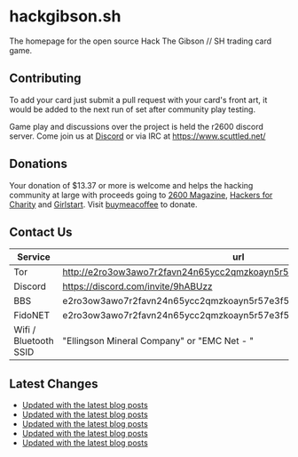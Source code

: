 # hackgibson.sh
The homepage for the open source Hack The Gibson // SH trading card game.


## Contributing

To add your card just submit a pull request with your card's front art, it would be added to the next run of set after community play testing.

Game play and discussions over the project is held the r2600 discord server. Come join us at [Discord](https://discord.com/invite/9hABUzz) or via IRC at https://www.scuttled.net/


## Donations

Your donation of $13.37 or more is welcome and helps the hacking community at large with proceeds going to [2600 Magazine](https://2600.com/), [Hackers for Charity](https://hackersforcharity.org) and [Girlstart](https://girlstart.org).  Visit [buymeacoffee](https://www.buymeacoffee.com/hackgibson.sh) to donate.


## Contact Us

Service | url
-|-
Tor | http://e2ro3ow3awo7r2favn24n65ycc2qmzkoayn5r57e3f56nvjwdcgg32ad.onion
Discord | https://discord.com/invite/9hABUzz
BBS | e2ro3ow3awo7r2favn24n65ycc2qmzkoayn5r57e3f56nvjwdcgg32ad.onion:23
FidoNET | e2ro3ow3awo7r2favn24n65ycc2qmzkoayn5r57e3f56nvjwdcgg32ad.onion:24554
Wifi / Bluetooth SSID | "Ellingson Mineral Company" or "EMC Net - <fidonet address>"

## Latest Changes
<!-- BLOG-POST-LIST:START -->
- [Updated with the latest blog posts](https://github.com/DFW2600/hackgibson.sh/commit/43bd4c7d8d2740c0f7f9e2ddb238e7f2624c9042)
- [Updated with the latest blog posts](https://github.com/DFW2600/hackgibson.sh/commit/eaf1f97b66786bec41684faabcdb3f64f1c1c9e8)
- [Updated with the latest blog posts](https://github.com/DFW2600/hackgibson.sh/commit/16fdc57b2d3890209c3f398f5b7b6d50f2169f53)
- [Updated with the latest blog posts](https://github.com/DFW2600/hackgibson.sh/commit/53ddb0dc253f8eb545e8f98cf07bbe81b16270dc)
- [Updated with the latest blog posts](https://github.com/DFW2600/hackgibson.sh/commit/cf886d77230cfde907fe7f6dbda157e48c498122)
<!-- BLOG-POST-LIST:END -->
